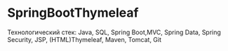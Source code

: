 # SpringBootThymeleaf
Технологический стек: Java, SQL, Spring Boot,MVC, Spring Data, Spring Security, JSP, (HTML)Thymeleaf, Maven, Tomcat, Git

